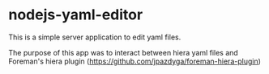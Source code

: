 # nodejs-yaml-editor

This is a simple server application to edit yaml files.

The purpose of this app was to interact between hiera yaml files and Foreman's hiera plugin (https://github.com/jpazdyga/foreman-hiera-plugin)
